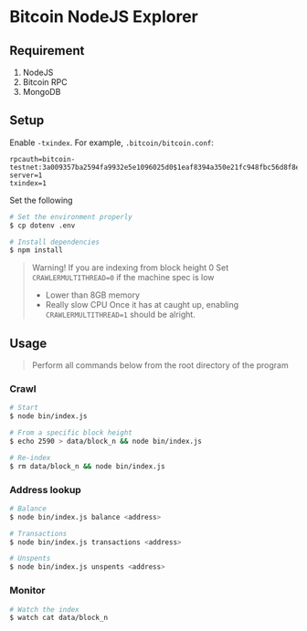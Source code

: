 # Bitcoin NodeJS Explorer

## Requirement

1. NodeJS
2. Bitcoin RPC
3. MongoDB


## Setup

Enable `-txindex`. For example, `.bitcoin/bitcoin.conf`:

```
rpcauth=bitcoin-testnet:3a009357ba2594fa9932e5e1096025d0$1eaf8394a350e21fc948fbc56d8f8efc185133ac8403207421b754ec1160666d
server=1
txindex=1
```

Set the following

```sh
# Set the environment properly
$ cp dotenv .env

# Install dependencies
$ npm install
```

> Warning!
> If you are indexing from block height 0
> Set `CRAWLERMULTITHREAD=0` if the machine spec is low 
> - Lower than 8GB memory
> - Really slow CPU
> Once it has at caught up, enabling `CRAWLERMULTITHREAD=1` should be alright.

## Usage

> Perform all commands below from the root directory of the program

### Crawl

```sh
# Start
$ node bin/index.js

# From a specific block height
$ echo 2590 > data/block_n && node bin/index.js

# Re-index
$ rm data/block_n && node bin/index.js
```

### Address lookup

```sh
# Balance
$ node bin/index.js balance <address>

# Transactions
$ node bin/index.js transactions <address>

# Unspents
$ node bin/index.js unspents <address>
```

### Monitor

```sh
# Watch the index
$ watch cat data/block_n
```

